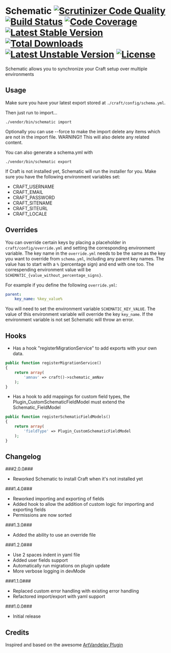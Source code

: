 # Schematic [![Scrutinizer Code Quality](https://scrutinizer-ci.com/g/itmundi/schematic/badges/quality-score.png?b=master)](https://scrutinizer-ci.com/g/itmundi/schematic/?branch=master) [![Build Status](https://travis-ci.org/itmundi/schematic.svg?branch=master)](https://travis-ci.org/itmundi/schematic) [![Code Coverage](https://scrutinizer-ci.com/g/itmundi/schematic/badges/coverage.png?b=master)](https://scrutinizer-ci.com/g/itmundi/schematic/?branch=master) [![Latest Stable Version](https://poser.pugx.org/itmundi/schematic/v/stable)](https://packagist.org/packages/itmundi/schematic) [![Total Downloads](https://poser.pugx.org/itmundi/schematic/downloads)](https://packagist.org/packages/itmundi/schematic) [![Latest Unstable Version](https://poser.pugx.org/itmundi/schematic/v/unstable)](https://packagist.org/packages/itmundi/schematic) [![License](https://poser.pugx.org/itmundi/schematic/license)](https://packagist.org/packages/itmundi/schematic)

Schematic allows you to synchronize your Craft setup over multiple environments

## Usage

Make sure you have your latest export stored at `./craft/config/schema.yml`.

Then just run to import...

```
./vendor/bin/schematic import
```

Optionally you can use --force to make the import delete any items which are not in the import file.
WARNING!! This will also delete any related content.

You can also generate a schema.yml with

```
./vendor/bin/schematic export
```

If Craft is not installed yet, Schematic will run the installer for you. Make sure you have the following environment variables set:

- CRAFT_USERNAME
- CRAFT_EMAIL
- CRAFT_PASSWORD
- CRAFT_SITENAME
- CRAFT_SITEURL
- CRAFT_LOCALE

## Overrides

You can override certain keys by placing a placeholder in `craft/config/override.yml` and setting the corresponding environment variable. The key name in the `override.yml` needs to be the same as the key you want to override from `schema.yml`, including any parent key names. The value has to start with a `%` (percentage sign) and end with one too. The correspending environment value will be `SCHEMATIC_{value_without_percentage_signs}`.

For example if you define the following `override.yml`:

```yml
parent:
    key_name: %key_value%
```

You will need to set the environment variable `SCHEMATIC_KEY_VALUE`. The value of this environment variable will override the key `key_name`. If the environment variable is not set Schematic will throw an error.


## Hooks

* Has a hook "registerMigrationService" to add exports with your own data.

```php
public function registerMigrationService()
{
    return array(
		'amnav' => craft()->schematic_amNav
	);
}
```

* Has a hook to add mappings for custom field types, the Plugin_CustomSchematicFieldModel must extend the Schematic_FieldModel

```php
public function registerSchematicFieldModels()
{
    return array(
		'fieldType' => Plugin_CustomSchematicFieldModel
	);
}
```

## Changelog

###2.0.0###
 - Reworked Schematic to install Craft when it's not installed yet

###1.4.0###
 - Reworked importing and exporting of fields
 - Added hook to allow the addition of custom logic for importing and exporting fields
 - Permissions are now sorted

###1.3.0###
 - Added the ability to use an override file

###1.2.0###
 - Use 2 spaces indent in yaml file
 - Added user fields support
 - Automatically run migrations on plugin update
 - More verbose logging in devMode

###1.1.0###
 - Replaced custom error handling with existing error handling
 - Refactored import/export with yaml support

###1.0.0###
 - Initial release

## Credits
Inspired and based on the awesome [ArtVandelay Plugin](https://github.com/xodigital/ArtVandelay)
